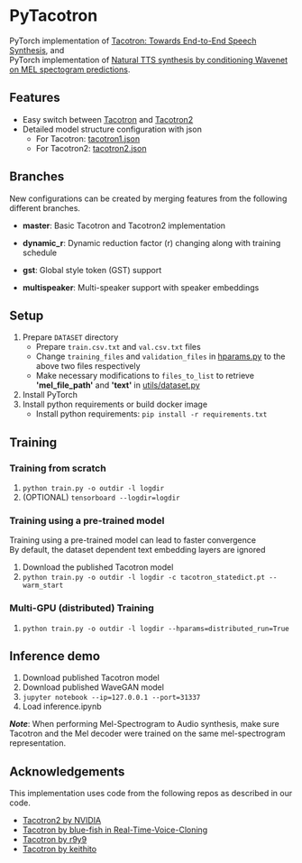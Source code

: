 # PyTacotron

PyTorch implementation of [Tacotron: Towards End-to-End Speech Synthesis](https://arxiv.org/abs/1703.10135), and  
PyTorch implementation of [Natural TTS synthesis by conditioning Wavenet on MEL spectogram predictions](https://arxiv.org/abs/1712.05884).

## Features

- Easy switch between [Tacotron](https://arxiv.org/abs/1703.10135) and [Tacotron2](https://arxiv.org/abs/1712.05884)
- Detailed model structure configuration with json
    - For Tacotron: [tacotron1.json](tacotron1.json)
    - For Tacotron2: [tacotron2.json](tacotron2.json)

## Branches

New configurations can be created by merging features from the following different branches.

- **master**: Basic Tacotron and Tacotron2 implementation

- **dynamic_r**: Dynamic reduction factor (r) changing along with training schedule

- **gst**: Global style token (GST) support

- **multispeaker**: Multi-speaker support with speaker embeddings

## Setup
1. Prepare `DATASET` directory
    - Prepare `train.csv.txt` and `val.csv.txt` files
    - Change `training_files` and `validation_files` in [hparams.py](hparams.py) to the above two files respectively
    - Make necessary modifications to `files_to_list` to retrieve **'mel_file_path'** and **'text'** in [utils/dataset.py](utils/dataset.py)
2. Install PyTorch
3. Install python requirements or build docker image 
    - Install python requirements: `pip install -r requirements.txt`


## Training

### Training from scratch
1. `python train.py -o outdir -l logdir`
2. (OPTIONAL) `tensorboard --logdir=logdir`

### Training using a pre-trained model
Training using a pre-trained model can lead to faster convergence  
By default, the dataset dependent text embedding layers are ignored

1. Download the published Tacotron model
2. `python train.py -o outdir -l logdir -c tacotron_statedict.pt --warm_start`

### Multi-GPU (distributed) Training
1. `python train.py -o outdir -l logdir --hparams=distributed_run=True`


## Inference demo
1. Download published Tacotron model
2. Download published WaveGAN model
3. `jupyter notebook --ip=127.0.0.1 --port=31337`
4. Load inference.ipynb 

***Note***: When performing Mel-Spectrogram to Audio synthesis, make sure Tacotron
and the Mel decoder were trained on the same mel-spectrogram representation. 


## Acknowledgements
This implementation uses code from the following repos as described in our code.

- [Tacotron2 by NVIDIA](https://github.com/NVIDIA/tacotron2)
- [Tacotron by blue-fish in Real-Time-Voice-Cloning](https://github.com/CorentinJ/Real-Time-Voice-Cloning/tree/b5ba6d0371882dbab595c48deb2ff17896547de7/synthesizer)
- [Tacotron by r9y9](https://github.com/r9y9/tacotron_pytorch)
- [Tacotron by keithito](https://github.com/keithito/tacotron)
